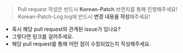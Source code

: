> Pull request 작성은 반드시 **Korean-Patch** 브랜치를 통해 진행해주세요!
> Korean-Patch-Log.log에 반드시 **변경 내용을 작성**해주세요!

* 혹시 해당 pull request와 관계된 issue가 있나요?
* 그렇다면 링크를 걸어주세요.
* 해당 pull request를 통해 어떤 점이 수정되었는지 작성해주세요.
